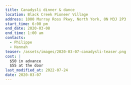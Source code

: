 ```yaml
---
title: Canadysli dinner & dance
location: Black Creek Pioneer Village
address: 1000 Murray Ross Pkwy, North York, ON M3J 2P3
start_time: 6:00 pm
end_date: 2020-03-08
end_time: 1:00 am
contacts:
  - Philippe
  - Hannah
teaser: /assets/images/2020-03-07-canadysli-teaser.png
cost: |
  $50 in advance
  $55 at the door
last_modified_at: 2022-07-24
date: 2020-03-07
---
```

